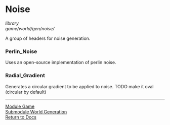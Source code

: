 # Noise
*library*  
*game/world/gen/noise/*

A group of headers for noise generation.

### Perlin_Noise
Uses an open-source implementation of perlin noise.

### Radial_Gradient
Generates a circular gradient to be applied to noise. TODO make it oval (circular by default)

---

[Module Game](../game.md)  
[Submodule World Generation](world_generation.md)  
[Return to Docs](../../docs.md)